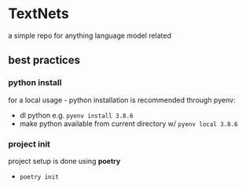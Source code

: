 # TextNets

a simple repo for anything language model related


## best practices

### python install
for a local usage - python installation is recommended through pyenv:
- dl python e.g. `pyenv install 3.8.6`
- make python available from current directory w/ `pyenv local 3.8.6`

### project init
project setup is done using **poetry**
- `poetry init`